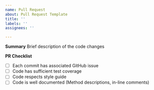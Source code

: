 ```yaml
---
name: Pull Request
about: Pull Request Template
title: ''
labels: ''
assignees: ''

---
```


**Summary**
Brief description of the code changes

**PR Checklist**
- [ ] Each commit has associated GitHub issue
- [ ] Code has sufficient test coverage
- [ ] Code respects style guide 
- [ ] Code is well documented (Method descriptions, in-line comments)
